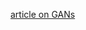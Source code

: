 [article on GANs](https://medium.com/ai-society/gans-from-scratch-1-a-deep-introduction-with-code-in-pytorch-and-tensorflow-cb03cdcdba0f)